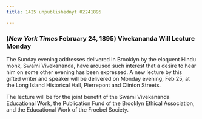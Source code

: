 ```yaml
---
title: 1425 unpublishednyt 02241895

---
```

  

### (*New York Times* February 24, 1895)  Vivekananda Will Lecture Monday

The Sunday evening addresses delivered in Brooklyn by the eloquent Hindu
monk, Swami Vivekananda, have aroused such interest that a desire to
hear him on some other evening has been expressed. A new lecture by this
gifted writer and speaker will be delivered on Monday evening, Feb 25,
at the Long Island Historical Hall, Pierrepont and Clinton Streets.

The lecture will be for the joint benefit of the Swami Vivekananda
Educational Work, the Publication Fund of the Brooklyn Ethical
Association, and the Educational Work of the Froebel Society.